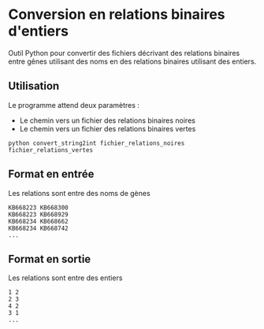 # Conversion en relations binaires d'entiers

Outil Python pour convertir des fichiers décrivant des relations binaires entre gênes utilisant des noms en des relations binaires utilisant des entiers.

## Utilisation
Le programme attend deux paramètres : 

* Le chemin vers un fichier des relations binaires noires
* Le chemin vers un fichier des relations binaires vertes

`python convert_string2int fichier_relations_noires fichier_relations_vertes`

## Format en entrée
Les relations sont entre des noms de gènes

```
KB668223 KB668300
KB668223 KB668929 
KB668234 KB668662 
KB668234 KB668742 
...
```

## Format en sortie
Les relations sont entre des entiers

```
1 2
2 3 
4 2 
3 1 
...
```
